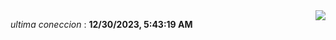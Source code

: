 <div style="display: flex; justify-content: space-between;">
 <p align="right"><i>ultima coneccion</i> : <b>12/30/2023, 5:43:19 AM</b></p> 
 <img src="https://img.shields.io/badge/GitHub%20Action%20Status-Online-brightgreen?style=flat&logo=githubactions&logoColor=%23ffffff&labelColor=%23181717&color=%232088FF" />
</div>

<!--START_SECTION:waka-->
<!--END_SECTION:waka-->
